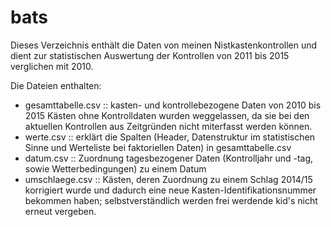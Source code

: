 # bats
Dieses Verzeichnis enthält die Daten von meinen Nistkastenkontrollen und dient zur statistischen Auswertung der Kontrollen von 2011 bis 2015 verglichen mit 2010.

Die Dateien enthalten:

* gesamttabelle.csv :: kasten- und kontrollebezogene Daten von 2010 bis 2015
	                       Kästen ohne Kontrolldaten wurden weggelassen, da sie bei den aktuellen Kontrollen aus Zeitgründen nicht miterfasst werden können.
* werte.csv :: erklärt die Spalten (Header, Datenstruktur im statistischen Sinne und Werteliste bei faktoriellen Daten) in gesamttabelle.csv
* datum.csv :: Zuordnung tagesbezogener Daten (Kontrolljahr und -tag, sowie Wetterbedingungen) zu einem Datum
* umschlaege.csv :: Kästen, deren Zuordnung zu einem Schlag 2014/15 korrigiert wurde und dadurch eine neue Kasten-Identifikationsnummer bekommen haben; selbstverständlich werden frei werdende kid's nicht erneut vergeben.
